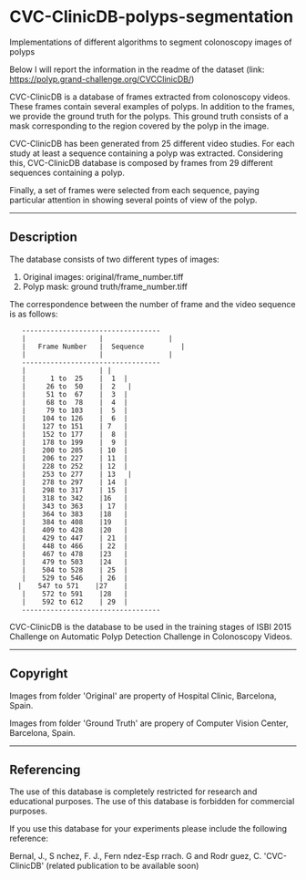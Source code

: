 # CVC-ClinicDB-polyps-segmentation
Implementations of different algorithms to segment colonoscopy images of polyps

Below I will report the information in the readme of the dataset (link: https://polyp.grand-challenge.org/CVCClinicDB/)

CVC-ClinicDB is a database of frames extracted from colonoscopy videos. 
These frames contain several examples of polyps. In addition to the frames, we provide the ground truth for the polyps. 
This ground truth consists of a mask corresponding to the region covered by the polyp in the image.

CVC-ClinicDB has been generated from 25 different video studies. For each study at least a sequence containing a polyp was extracted. Considering this, CVC-ClinicDB database is composed by frames from 29 different sequences containing a polyp. 

Finally, a set of frames were selected from each sequence, paying particular attention in showing several points of view of the polyp. 

--------------------------------------------------
Description
--------------------------------------------------

The database consists of two different types of images:
1) Original images: original/frame_number.tiff
2) Polyp mask: ground truth/frame_number.tiff

The correspondence between the number of frame and the video sequence is as follows: 

       ----------------------------------
       |                  |		           |
       |   Frame Number   |  Sequence	      |
       |                  |		           |
       ----------------------------------
       |		          |	|
       |      1 to  25    |	 1	|
       |     26 to  50    |	 2   |
       |     51 to  67    |	 3 	|
       |     68 to  78    |	 4 	|
       |     79 to 103    |	 5 	|
       |    104 to 126    |	 6 	|
       |    127 to 151    | 7	|
       |    152 to 177    |	 8	|
       |    178 to 199    |	 9	|
       |    200 to 205    |	10	|
       |    206 to 227    |	11	|
       |    228 to 252    |	12	|
       |    253 to 277    |	13   |
       |    278 to 297    |	14 	|
       |    298 to 317    |	15 	|
       |    318 to 342    |16 	|
       |    343 to 363    |	17 	|
       |    364 to 383    |18	|
       |    384 to 408    |19	|
       |    409 to 428    |20	|
       |    429 to 447    |	21	|
       |    448 to 466    |	22	|
       |    467 to 478    |23	|
       |    479 to 503    |24	|
       |    504 to 528    |	25	|
       |    529 to 546    |	26	|
	  |    547 to 571    |27	|
       |    572 to 591    |28	|
       |    592 to 612    |	29	|
       ----------------------------------


CVC-ClinicDB is the database to be used in the training stages of ISBI 2015 Challenge on Automatic Polyp Detection Challenge in Colonoscopy Videos. 

--------------------------------------------------
Copyright
--------------------------------------------------

Images from folder 'Original' are property of Hospital Clinic, Barcelona, Spain.

Images from folder 'Ground Truth' are propery of Computer Vision Center, Barcelona, Spain.

--------------------------------------------------
Referencing
--------------------------------------------------

The use of this database is completely restricted for research and educational purposes. The use of this database is forbidden for commercial purposes.

If you use this database for your experiments please include the following reference:

Bernal, J., S nchez, F. J., Fern ndez-Esp rrach. G and Rodr guez, C. 'CVC-ClinicDB' (related publication to be available soon)
